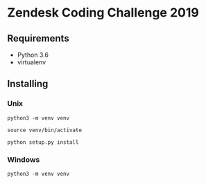 # Zendesk Coding Challenge 2019

## Requirements
- Python 3.6
- virtualenv

## Installing
### Unix
`python3 -m venv venv`

`source venv/bin/activate`

`python setup.py install`

### Windows
`python3 -m venv venv`